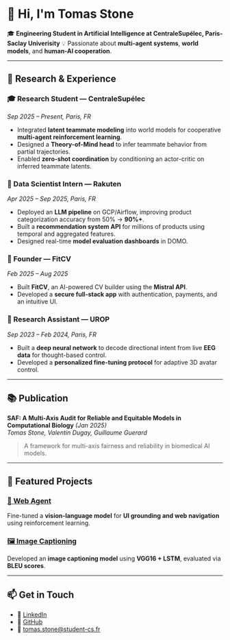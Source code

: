 # 👋 Hi, I'm Tomas Stone

🎓 **Engineering Student in Artificial Intelligence at CentraleSupélec, Paris-Saclay Univerisity** 
💡 Passionate about **multi-agent systems**, **world models**, and **human-AI cooperation**.

---

## 🧩 Research & Experience

### 🎓 Research Student — CentraleSupélec  
*Sep 2025 – Present, Paris, FR*  
- Integrated **latent teammate modeling** into world models for cooperative **multi-agent reinforcement learning**.  
- Designed a **Theory-of-Mind head** to infer teammate behavior from partial trajectories.  
- Enabled **zero-shot coordination** by conditioning an actor-critic on inferred teammate latents.

### 💼 Data Scientist Intern — Rakuten  
*Apr 2025 – Sep 2025, Paris, FR*  
- Deployed an **LLM pipeline** on GCP/Airflow, improving product categorization accuracy from 50% → **90%+**.  
- Built a **recommendation system API** for millions of products using temporal and aggregated features.  
- Designed real-time **model evaluation dashboards** in DOMO.

### 🚀 Founder — FitCV  
*Feb 2025 – Aug 2025*  
- Built **FitCV**, an AI-powered CV builder using the **Mistral API**.  
- Developed a **secure full-stack app** with authentication, payments, and an intuitive UI.

### 🧬 Research Assistant — UROP  
*Sep 2023 – Feb 2024, Paris, FR*  
- Built a **deep neural network** to decode directional intent from live **EEG data** for thought-based control.  
- Developed a **personalized fine-tuning protocol** for adaptive 3D avatar control.

---

## 📚 Publication

**SAF: A Multi-Axis Audit for Reliable and Equitable Models in Computational Biology** *(Jan 2025)*  
*Tomas Stone, Valentin Dugay, Guillaume Guerard*  
> A framework for multi-axis fairness and reliability in biomedical AI models.

---

## 🌟 Featured Projects

### [🤖 Web Agent](https://github.com/Tomas-Stone/Web-Agent)
Fine-tuned a **vision-language model** for **UI grounding and web navigation** using reinforcement learning.

### [🖼️ Image Captioning](https://github.com/Tomas-Stone/Image-Captioning)
Developed an **image captioning model** using **VGG16 + LSTM**, evaluated via **BLEU scores**.

---

## 📫 Get in Touch

- 💼 [LinkedIn](https://linkedin.com/in/tomas-stone-5a785b1ab)  
- 🧠 [GitHub](https://github.com/Tomas-Stone)  
- 📧 [tomas.stone@student-cs.fr](mailto:tomas.stone@student-cs.fr)

